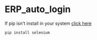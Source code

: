 # ERP_auto_login
If pip isn't install in your system [click here](https://www.geeksforgeeks.org/how-to-install-pip-on-windows/)

```python
pip install selenium
```


